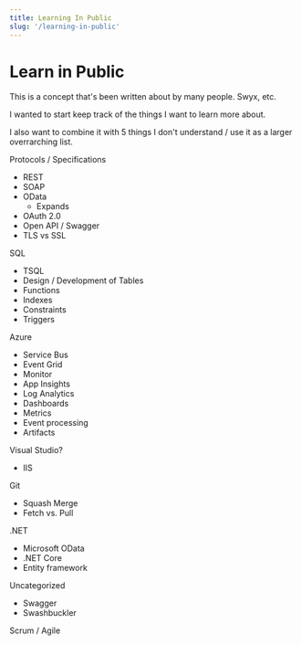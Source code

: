 ```yaml
---
title: Learning In Public
slug: '/learning-in-public'
---
```


# Learn in Public

This is a concept that's been written about by many people. Swyx, etc. 

I wanted to start keep track of the things I want to learn more about. 

I also want to combine it with 5 things I don't understand / use it as a larger overrarching list. 

Protocols / Specifications
- REST
- SOAP
- OData
  - Expands
- OAuth 2.0
- Open API / Swagger
- TLS vs SSL

SQL
- TSQL
- Design / Development of Tables
- Functions
- Indexes
- Constraints
- Triggers

Azure
 - Service Bus
 - Event Grid
 - Monitor
 - App Insights
 - Log Analytics
 - Dashboards
 - Metrics
 - Event processing
 - Artifacts

Visual Studio?
 - IIS

Git
 - Squash Merge
 - Fetch vs. Pull

.NET
 - Microsoft OData
 - .NET Core
 - Entity framework

Uncategorized
 - Swagger
 - Swashbuckler

Scrum / Agile

